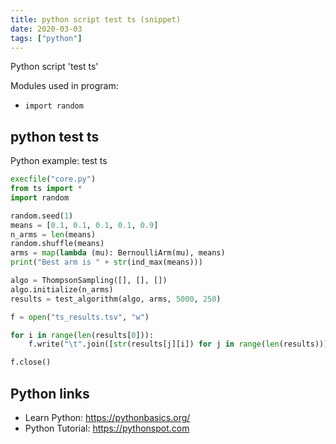 ```yaml
---
title: python script test ts (snippet)
date: 2020-03-03
tags: ["python"]
---
```

Python script 'test ts'


Modules used in program: 
* `import random`

## python test ts

Python example: test ts

```python
execfile("core.py")
from ts import *
import random

random.seed(1)
means = [0.1, 0.1, 0.1, 0.1, 0.9]
n_arms = len(means)
random.shuffle(means)
arms = map(lambda (mu): BernoulliArm(mu), means)
print("Best arm is " + str(ind_max(means)))

algo = ThompsonSampling([], [], [])
algo.initialize(n_arms)
results = test_algorithm(algo, arms, 5000, 250)

f = open("ts_results.tsv", "w")

for i in range(len(results[0])):
    f.write("\t".join([str(results[j][i]) for j in range(len(results))]) + "\n")

f.close()


```

## Python links

- Learn Python: https://pythonbasics.org/
- Python Tutorial: https://pythonspot.com
